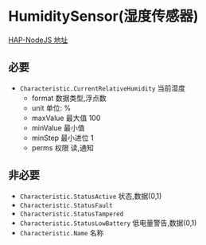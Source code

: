 # HumiditySensor(湿度传感器)

[HAP-NodeJS 地址](https://github.com/KhaosT/HAP-NodeJS/blob/v0.4.50/lib/gen/HomeKitTypes.js#L3044)

必要
---
* `Characteristic.CurrentRelativeHumidity` 当前湿度
    * format 数据类型,浮点数
    * unit 单位: %
    * maxValue 最大值 100
    * minValue 最小值
    * minStep 最小进位 1
    * perms 权限 读,通知


非必要 
---
* `Characteristic.StatusActive`  状态,数据(0,1)
* `Characteristic.StatusFault`
* `Characteristic.StatusTampered`
* `Characteristic.StatusLowBattery` 低电量警告,数据(0,1)
* `Characteristic.Name` 名称